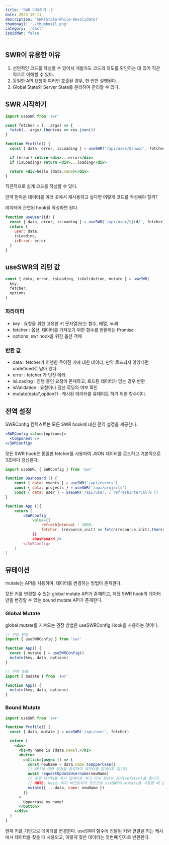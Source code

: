 ```yaml
---
title: 'SWR 이해하기 -2'
date: 2023-10-11
description: 'SWR(Stale-While-Revalidate)'
thumbnail: './thumbnail.png'
category: 'react'
isHidden: false
---
```


## SWR이 유용한 이유

1. 선언적인 코드를 작성할 수 있어서 개발자도 코드의 의도를 확인하는 데 있어 직관적으로 이해할 수 있다.
2. 동일한 API 요청이 여러번 호출된 경우, 한 번만 실행된다.
3. Global State와 Server State를 분리하여 관리할 수 있다.

## SWR 시작하기

```jsx
import useSWR from 'swr'

const fetcher = (...args) => {
  fetch(...args).then(res => res.json())
}

function Profile() {
  const { data, error, isLoading } = useSWR('/api/user/danwoo', fetcher)

  if (error) return <div>...error</div>
  if (isLoading) return <div>...loading</div>

  return <div>hello {data.name}</div>
}
```

직관적으로 쉽게 코드를 작성할 수 있다.

만약 받아온 데이터를 여러 곳에서 재사용하고 싶다면 어떻게 코드를 작성해야 할까?

데이터에 관련된 hook을 작성하면 된다.

```jsx
function useUser(id) {
  const { data, error, isLoading } = useSWR(`/api/user/${id}`, fetcher)
  return {
    user: data,
    isLoading,
    isError: error
  }
}
```

## useSWR의 리턴 값

```jsx
const { data, error, isLoading, isValidation, mutate } = useSWR(
  key,
  fetcher,
  options
)
```

### 파라미터

- key : 요청을 위한 고유한 키 문자열(또는 함수, 배열, null)
- fetcher : 옵션, 데이터를 가져오기 위한 함수를 반환하는 Promise
- options: swr hook을 위한 옵션 객체

### 반환 값

- data : fetcher가 이행한 주어진 키에 대한 데이터, 만약 로드되지 않았다면 undefined로 남아 있다.
- error : fetcher 가 던진 에러
- isLoading : 진행 중인 요청이 존재하고, 로드된 데이터가 없는 경우 반환
- isValidation : 요청이나 갱신 로딩의 여부 확인
- mutate(data?,option?) : 캐시된 데이터를 뮤테이트 하기 위한 함수이다.

## 전역 설정

SWRConfig 컨텍스트는 모든 SWR hook에 대한 전역 설정을 제공한다.

```jsx
<SWRConfig value={options}>
  <Component />
</SWRConfig>
```

모든 SWR hook은 동일한 fetcher를 사용하여 JSON 데이터를 로드하고 기본적으로 3초마다 갱신한다.

```jsx
import useSWR, { SWRConfig } from 'swr'

function Dashboard () {
	const { data: events } = useSWR('/api/events')
	const { data: projects } = useSWR('/api/projects')
	const { data: user } = useSWR('/api/user, { refreshInterval:0 })
}

function App (){
	return (
		<SWRConfig
			value={{
				refreshInterval : 3000,
				fetcher: (resource,init) => fetch(resource,init).then(res=>res.json()}
			}}
			<Dashboard />
		</SWRConfig>
	)
}
```

## 뮤테이션

mutate는 API를 사용하여, 데이터를 변경하는 방법이 존재한다.

모든 키를 변경할 수 있는 global mutate API가 존재하고, 해당 SWR hook의 데이터만을 변경할 수 있는 bound mutate API가 존재한다.

### Global Mutate

global mutate를 가져오는 권장 방법은 useSWRConfig Hook을 사용하는 것이다.

```jsx
// 권장 방법
import { useSWRConfig } from 'swr'

function App() {
  const { mutate } = useSWRConfig()
  mutate(key, data, options)
}

// 전역 호출
import { mudate } from 'swr'

function App() {
  mutate(key, data, options)
}
```

### Bound Mutate

```jsx
import useSWR from 'swr'

function Profile() {
  const { data, mutate } = useSWR('/api/user', fetcher)

  return (
    <div>
      <h1>My name is {data.name}.</h1>
      <button
        onClick={async () => {
          const newName = data.name.toUpperCase()
          // API에 대한 요청을 종료하여 데이터를 업데이트 합니다.
          await requestUpdateUsername(newName)
          // 로컬 데이터를 즉시 업데이트 하고 다시 유효성 검사(refetch)를 합니다.
          // NOTE: key는 미리 바인딩되어 있으므로 useSWR의 mutate를 사용할 때 필요하지 않습니다.
          mutate({ ...data, name: newName })
        }}
      >
        Uppercase my name!
      </button>
    </div>
  )
}
```

현재 키를 기반으로 데이터를 변경한다. useSWR 함수에 전달된 키와 연결된 키는 캐시에서 데이터를 찾을 때 사용되고, 이렇게 찾은 데이터는 첫번째 인자로 반환된다.
